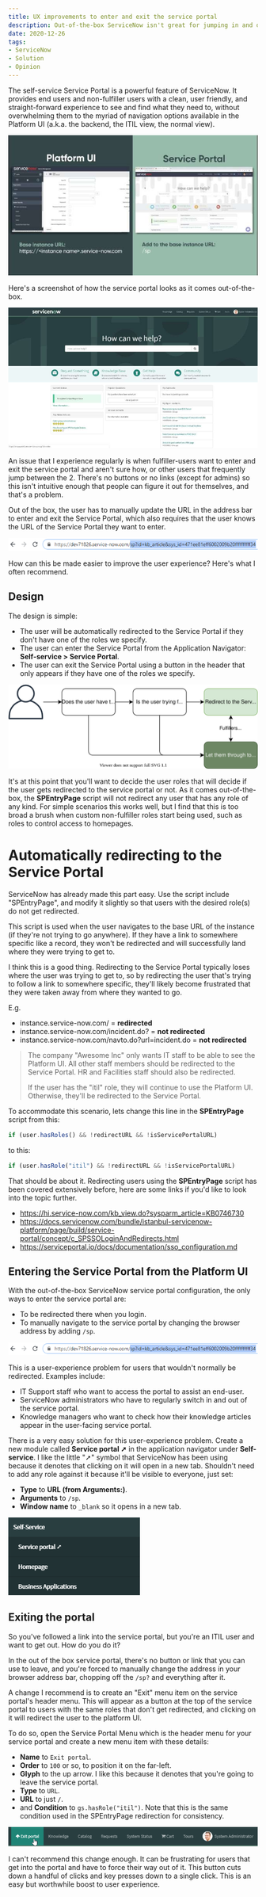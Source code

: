 ```yaml
---
title: UX improvements to enter and exit the service portal
description: Out-of-the-box ServiceNow isn't great for jumping in and out the service portal, but it's easily fixed with some small changes.
date: 2020-12-26
tags:
- ServiceNow
- Solution
- Opinion
---
```


The self-service Service Portal is a powerful feature of ServiceNow. It provides end users and non-fulfiller users with a clean, user friendly, and straight-forward experience to see and find what they need to, without overwhelming them to the myriad of navigation options available in the Platform UI (a.k.a. the backend, the ITIL view, the normal view).

![Platform UI vs Service Portal](./platform-ui-sp.jpg)

Here's a screenshot of how the service portal looks as it comes out-of-the-box.

![Baseline service portal screenshot](./ootb-sp-screenshot.jpg)

An issue that I experience regularly is when fulfiller-users want to enter and exit the service portal and aren't sure how, or other users that frequently jump between the 2. There's no buttons or no links (except for admins) so this isn't intuitive enough that people can figure it out for themselves, and that's a problem.

Out of the box, the user has to manually update the URL in the address bar to enter and exit the Service Portal, which also requires that the user knows the URL of the Service Portal they want to enter.

![Editing the URL](./editing-address-bar.png)

How can this be made easier to improve the user experience? Here's what I often recommend.

## Design
The design is simple:
* The user will be automatically redirected to the Service Portal if they don't have one of the roles we specify.
* The user can enter the Service Portal from the Application Navigator: **Self-service > Service Portal**.
* The user can exit the Service Portal using a button in the header that only appears if they have one of the roles we specify.

![Design](./design-diagram.svg)

It's at this point that you'll want to decide the user roles that will decide if the user gets redirected to the service portal or not. As it comes out-of-the-box, the **SPEntryPage** script will not redirect any user that has any role of any kind. For simple scenarios this works well, but I find that this is too broad a brush when custom non-fulfiller roles start being used, such as roles to control access to homepages.

# Automatically redirecting to the Service Portal
ServiceNow has already made this part easy. Use the script include "SPEntryPage", and modify it slightly so that users with the desired role(s) do not get redirected.

This script is used when the user navigates to the base URL of the instance (if they're not trying to go anywhere). If they have a link to somewhere specific like a record, they won't be redirected and will successfully land where they were trying to get to.

I think this is a good thing. Redirecting to the Service Portal typically loses where the user was trying to get to, so by redirecting the user that's trying to follow a link to somewhere specific, they'll likely become frustrated that they were taken away from where they wanted to go.

E.g. 
* instance.service-now.com/ = **redirected**
* instance.service-now.com/incident.do? = **not redirected**
* instance.service-now.com/navto.do?url=incident.do = **not redirected**

> The company "Awesome Inc" only wants IT staff to be able to see the Platform UI. All other staff members should be redirected to the Service Portal.
> HR and Facilities staff should also be redirected.
> 
> If the user has the "itil" role, they will continue to use the Platform UI. Otherwise, they'll be redirected to the Service Portal.

To accommodate this scenario, lets change this line in the **SPEntryPage** script from this:

```js
if (user.hasRoles() && !redirectURL && !isServicePortalURL)
```

to this:

```js
if (user.hasRole("itil") && !redirectURL && !isServicePortalURL)
```

That should be about it. Redirecting users using the **SPEntryPage** script has been covered extensively before, here are some links if you'd like to look into the topic further.
* https://hi.service-now.com/kb_view.do?sysparm_article=KB0746730
* https://docs.servicenow.com/bundle/istanbul-servicenow-platform/page/build/service-portal/concept/c_SPSSOLoginAndRedirects.html
* https://serviceportal.io/docs/documentation/sso_configuration.md
	
## Entering the Service Portal from the Platform UI
With the out-of-the-box ServiceNow service portal configuration, the only ways to enter the service portal are:
* To be redirected there when you login.
* To manually navigate to the service portal by changing the browser address by adding `/sp`.

![Editing the URL](./editing-address-bar.png)

This is a user-experience problem for users that wouldn't normally be redirected. Examples include:
* IT Support staff who want to access the portal to assist an end-user.
* ServiceNow administrators who have to regularly switch in and out of the service portal.
* Knowledge managers who want to check how their knowledge articles appear in the user-facing service portal.

There is a very easy solution for this user-experience problem. Create a new module called **Service portal ➚** in the application navigator under **Self-service**. I like the little "➚" symbol that ServiceNow has been using because it denotes that clicking on it will open in a new tab. Shouldn't need to add any role against it because it'll be visible to everyone, just set:
* **Type** to **URL (from Arguments:)**.
* **Arguments** to `/sp`.
* **Window name** to `_blank` so it opens in a new tab.

![Link to service portal](./service-portal-self-service-link.png)

## Exiting the portal
So you've followed a link into the service portal, but you're an ITIL user and want to get out. How do you do it?

In the out of the box service portal, there's no button or link that you can use to leave, and you're forced to manually change the address in your browser address bar, chopping off the `/sp?` and everything after it.

A change I recommend is to create an "Exit" menu item on the service portal's header menu. This will appear as a button at the top of the service portal to users with the same roles that don't get redirected, and clicking on it will redirect the user to the platform UI.

To do so, open the Service Portal Menu which is the header menu for your service portal and create a new menu item with these details:
* **Name** to `Exit portal`.
* **Order** to `100` or so, to position it on the far-left.
* **Glyph** to the up arrow. I like this because it denotes that you're going to leave the service portal.
* **Type** to `URL`.
* **URL** to just `/`.
* and **Condition** to `gs.hasRole("itil")`. Note that this is the same condition used in the SPEntryPage redirection for consistency.

![Exit portal menu item](./exit-portal-screenshot.png)

I can't recommend this change enough. It can be frustrating for users that get into the portal and have to force their way out of it. This button cuts down a handful of clicks and key presses down to a single click. This is an easy but worthwhile boost to user experience. 